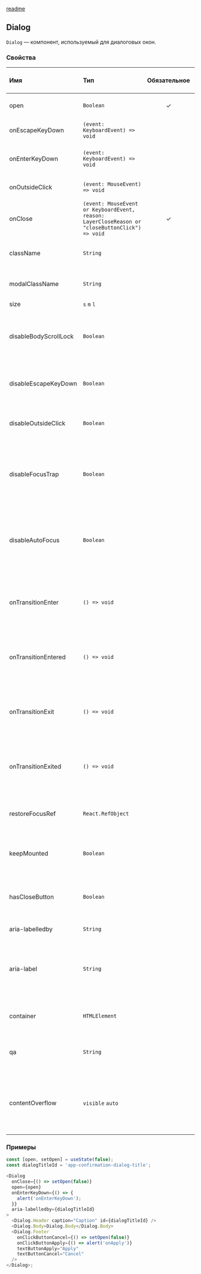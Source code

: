 [readme](#readme)

## Dialog

`Dialog` — компонент, используемый для диалоговых окон.

### Свойства

| Имя                   | Тип                                                                                            | Обязательное | Значение по умолчанию | Описание                                                                                                                |
| :-------------------- | :--------------------------------------------------------------------------------------------- | :----------: | :-------------------- | :---------------------------------------------------------------------------------------------------------------------- |
| open                  | `Boolean`                                                                                      |      ✓       |                       | Текущее состояние диалога.                                                                                              |
| onEscapeKeyDown       | `(event: KeyboardEvent) => void`                                                               |              |                       | Обработчик события нажатия на клавишу Esc.                                                                              |
| onEnterKeyDown        | `(event: KeyboardEvent) => void`                                                               |              |                       | Обработчик события нажатия на клавишу Enter.                                                                            |
| onOutsideClick        | `(event: MouseEvent) => void`                                                                  |              |                       | Обработчик события клика вне диалога.                                                                                   |
| onClose               | `(event: MouseEvent or KeyboardEvent, reason: LayerCloseReason or "closeButtonClick") => void` |      ✓       |                       | Обработчик события закрытия диалога.                                                                                    |
| className             | `String`                                                                                       |              |                       | `ClassName` обертки содержимого диалога.                                                                                |
| modalClassName        | `String`                                                                                       |              |                       | `ClassName` модального окна, в которое вложен диалог.                                                                   |
| size                  | `s` `m` `l`                                                                                    |              |                       | Размер диалога.                                                                                                         |
| disableBodyScrollLock | `Boolean`                                                                                      |              | `False`               | Включает или отключает блокировку прокрутки основного содержимого страницы.                                             |
| disableEscapeKeyDown  | `Boolean`                                                                                      |              | `False`               | Включает или отключает возможность использования клавиши Esc.                                                           |
| disableOutsideClick   | `Boolean`                                                                                      |              | `False`               | Включает или отключает блокировку кликов вне элемента.                                                                  |
| disableFocusTrap      | `Boolean`                                                                                      |              |                       | Если установлено значение `true`, фокус можно перемещать за пределы модального окна.                                    |
| disableAutoFocus      | `Boolean`                                                                                      |              |                       | Если установлено значение `true`, при открытии модального окна фокус не будет автоматически перемещаться на него.       |
| onTransitionEnter     | `() => void`                                                                                   |              |                       | Обработчик события, вызываемый, когда начинается анимация открытия диалога.                                             |
| onTransitionEntered   | `() => void`                                                                                   |              |                       | Обработчик события, вызываемый по завершении анимации открытия диалога.                                                 |
| onTransitionExit      | `() => void`                                                                                   |              |                       | Обработчик события, вызываемый, когда начинается анимация закрытия диалога.                                             |
| onTransitionExited    | `() => void`                                                                                   |              |                       | Обработчик события, вызываемый по завершении анимации закрытия диалога.                                                 |
| restoreFocusRef       | `React.RefObject`                                                                              |              |                       | Элемент, получающий фокус при закрытии диалога.                                                                         |
| keepMounted           | `Boolean`                                                                                      |              | `False`               | Определяет, остается ли диалог смонтированным при закрытии.                                                             |
| hasCloseButton        | `Boolean`                                                                                      |              | `True`                | Включает или отключает иконку крестика в правом верхнем углу диалога.                                                   |
| aria-labelledby       | `String`                                                                                       |              |                       | Идентификатор заголовка для <Dialog/>. Установите его с помощью свойства `id` элемента `<Dialog.Header/>`.              |
| aria-label            | `String`                                                                                       |              |                       | Лейбл диалога для обеспечения доступности (a11y). Укажите `aria-labelledby`, если заголовок диалога виден пользователю. |
| container             | `HTMLElement`                                                                                  |              |                       | Элемент-контейнер для диалогового окна.                                                                                 |
| qa                    | `String`                                                                                       |              |                       | Значение атрибута `data-qa` модального окна, в которое вложен диалог.                                                   |
| contentOverflow       | `visible` `auto`                                                                               |              | `visible`             | Определяет, имеет ли `Dialog` внутреннюю полосу прокрутки или увеличивается в размерах вместе с содержимым.             |

### Примеры

```js
const [open, setOpen] = useState(false);
const dialogTitleId = 'app-confirmation-dialog-title';

<Dialog
  onClose={() => setOpen(false)}
  open={open}
  onEnterKeyDown={() => {
    alert('onEnterKeyDown');
  }}
  aria-labelledby={dialogTitleId}
>
  <Dialog.Header caption="Caption" id={dialogTitleId} />
  <Dialog.Body>Dialog.Body</Dialog.Body>
  <Dialog.Footer
    onClickButtonCancel={() => setOpen(false)}
    onClickButtonApply={() => alert('onApply')}
    textButtonApply="Apply"
    textButtonCancel="Cancel"
  />
</Dialog>;
```
